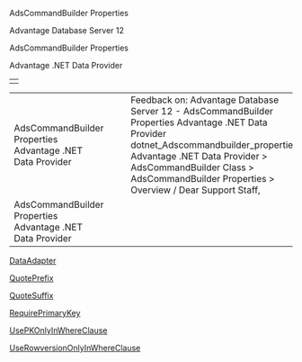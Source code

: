 AdsCommandBuilder Properties




Advantage Database Server 12  

AdsCommandBuilder Properties

Advantage .NET Data Provider

|  |
| --- |
|  |

|  |  |  |  |  |
| --- | --- | --- | --- | --- |
| AdsCommandBuilder Properties  Advantage .NET Data Provider |  |  | Feedback on: Advantage Database Server 12 - AdsCommandBuilder Properties Advantage .NET Data Provider dotnet\_Adscommandbuilder\_properties Advantage .NET Data Provider > AdsCommandBuilder Class > AdsCommandBuilder Properties > Overview / Dear Support Staff, |  |
| AdsCommandBuilder Properties  Advantage .NET Data Provider |  |  |  |  |

[DataAdapter](dotnet_adscommandbuilder_dataadapter.htm)

[QuotePrefix](dotnet_adscommandbuilder_quoteprefix.htm)

[QuoteSuffix](dotnet_adscommandbuilder_quotesuffix.htm)

[RequirePrimaryKey](dotnet_adscommandbuilder_requireprimarykey.htm)

[UsePKOnlyInWhereClause](dotnet_adscommandbuilder_usepkonlyinwhereclause.htm)

[UseRowversionOnlyInWhereClause](dotnet_adscommandbuilder_userowversiononlyinwhereclause.htm)